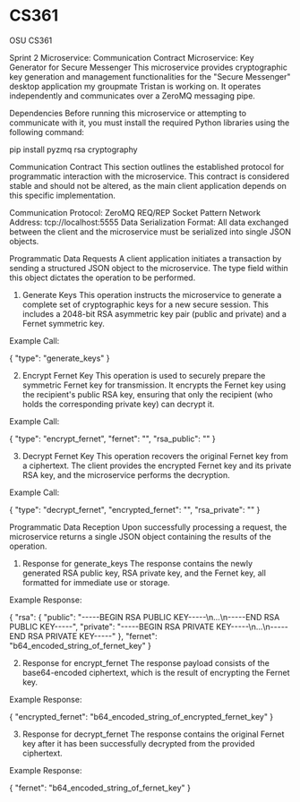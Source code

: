 # CS361
OSU CS361

Sprint 2 Microservice: Communication Contract
Microservice: Key Generator for Secure Messenger
This microservice provides cryptographic key generation and management functionalities for the "Secure Messenger" desktop application my groupmate Tristan is working on. It operates independently and communicates over a ZeroMQ messaging pipe.

Dependencies
Before running this microservice or attempting to communicate with it, you must install the required Python libraries using the following command:

pip install pyzmq rsa cryptography

Communication Contract
This section outlines the established protocol for programmatic interaction with the microservice. This contract is considered stable and should not be altered, as the main client application depends on this specific implementation.

Communication Protocol: ZeroMQ REQ/REP Socket Pattern
Network Address: tcp://localhost:5555
Data Serialization Format: All data exchanged between the client and the microservice must be serialized into single JSON objects.

Programmatic Data Requests
A client application initiates a transaction by sending a structured JSON object to the microservice. The type field within this object dictates the operation to be performed.

1. Generate Keys
This operation instructs the microservice to generate a complete set of cryptographic keys for a new secure session. This includes a 2048-bit RSA asymmetric key pair (public and private) and a Fernet symmetric key.

Example Call:

{
  "type": "generate_keys"
}

2. Encrypt Fernet Key
This operation is used to securely prepare the symmetric Fernet key for transmission. It encrypts the Fernet key using the recipient's public RSA key, ensuring that only the recipient (who holds the corresponding private key) can decrypt it.

Example Call:

{
  "type": "encrypt_fernet",
  "fernet": "<base64-encoded Fernet key>",
  "rsa_public": "<PEM-encoded RSA public key>"
}

3. Decrypt Fernet Key
This operation recovers the original Fernet key from a ciphertext. The client provides the encrypted Fernet key and its private RSA key, and the microservice performs the decryption.

Example Call:

{
  "type": "decrypt_fernet",
  "encrypted_fernet": "<base64-encoded ciphertext>",
  "rsa_private": "<PEM-encoded RSA private key>"
}

Programmatic Data Reception
Upon successfully processing a request, the microservice returns a single JSON object containing the results of the operation.

1. Response for generate_keys
The response contains the newly generated RSA public key, RSA private key, and the Fernet key, all formatted for immediate use or storage.

Example Response:

{
  "rsa": {
    "public": "-----BEGIN RSA PUBLIC KEY-----\n...\n-----END RSA PUBLIC KEY-----",
    "private": "-----BEGIN RSA PRIVATE KEY-----\n...\n-----END RSA PRIVATE KEY-----"
  },
  "fernet": "b64_encoded_string_of_fernet_key"
}

2. Response for encrypt_fernet
The response payload consists of the base64-encoded ciphertext, which is the result of encrypting the Fernet key.

Example Response:

{
  "encrypted_fernet": "b64_encoded_string_of_encrypted_fernet_key"
}

3. Response for decrypt_fernet
The response contains the original Fernet key after it has been successfully decrypted from the provided ciphertext.

Example Response:

{
  "fernet": "b64_encoded_string_of_fernet_key"
}
